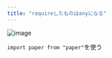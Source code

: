 ```yaml
---
title: "requireしたものはanyになる"
---
```


![image](https://gyazo.com/43abf964f3c73d9c357cf5623b045d3e/thumb/1000)

`import paper from "paper"`を使う
